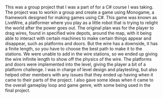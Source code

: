 This was a group project that I was a part of for a C# course I was taking. The project was to workin a group and create a game using Monogame, a framework designed for making games using C#.  This game was known as LiveWire, a platformer where you play as a little robot that is trying to relight the world after the power goes out.  The original plan was for the player to drag wires, found in specified wire depots, around the map, with it being able to interact with certain machines to make certain things appear and disappear, such as platforms and doors.  But the wire has a downside, it has a finite length, so you have to choose the best path to make it to the stations.  We were unable to add in the wire stations, so we ended up giving the wire infinite length to show off the physics of the wire.  The platforms and doors were implemented into the level, giving the player a bit of a platform challenge.  I was in charge of level design and playtesting, but also helped other members with any issues that they ended up having when it came to their parts of the project.  I also gave some ideas when it came to the overall gameplay loop and game genre, with some being used in the final project.
